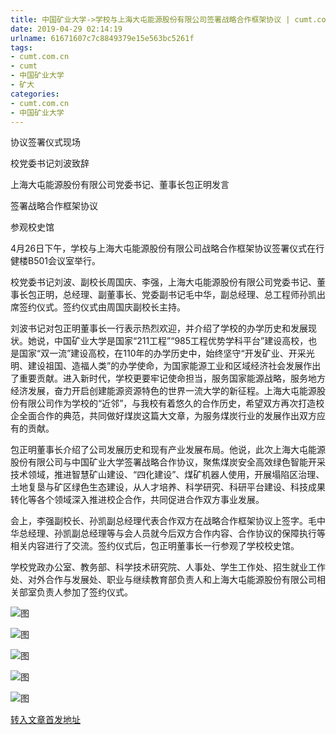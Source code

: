 ```yaml
---
title: 中国矿业大学->学校与上海大屯能源股份有限公司签署战略合作框架协议 | cumt.com.cn
date: 2019-04-29 02:14:19
urlname: 61671607c7c8849379e15e563bc5261f
tags: 
- cumt.com.cn
- cumt
- 中国矿业大学
- 矿大
categories:
- cumt.com.cn
- 中国矿业大学
---
```


协议签署仪式现场

校党委书记刘波致辞

上海大屯能源股份有限公司党委书记、董事长包正明发言

签署战略合作框架协议

参观校史馆

4月26日下午，学校与上海大屯能源股份有限公司战略合作框架协议签署仪式在行健楼B501会议室举行。

校党委书记刘波、副校长周国庆、李强，上海大屯能源股份有限公司党委书记、董事长包正明，总经理、副董事长、党委副书记毛中华，副总经理、总工程师孙凯出席签约仪式。签约仪式由周国庆副校长主持。

刘波书记对包正明董事长一行表示热烈欢迎，并介绍了学校的办学历史和发展现状。她说，中国矿业大学是国家“211工程”“985工程优势学科平台”建设高校，也是国家“双一流”建设高校，在110年的办学历史中，始终坚守“开发矿业、开采光明、建设祖国、造福人类”的办学使命，为国家能源工业和区域经济社会发展作出了重要贡献。进入新时代，学校更要牢记使命担当，服务国家能源战略，服务地方经济发展，奋力开启创建能源资源特色的世界一流大学的新征程。上海大屯能源股份有限公司作为学校的“近邻”，与我校有着悠久的合作历史，希望双方再次打造校企全面合作的典范，共同做好煤炭这篇大文章，为服务煤炭行业的发展作出双方应有的贡献。

包正明董事长介绍了公司发展历史和现有产业发展布局。他说，此次上海大屯能源股份有限公司与中国矿业大学签署战略合作协议，聚焦煤炭安全高效绿色智能开采技术领域，推进智慧矿山建设、“四化建设”、煤矿机器人使用，开展塌陷区治理、土地复垦与矿区绿色生态建设，从人才培养、科学研究、科研平台建设、科技成果转化等各个领域深入推进校企合作，共同促进合作双方事业发展。

会上，李强副校长、孙凯副总经理代表合作双方在战略合作框架协议上签字。毛中华总经理、孙凯副总经理等与会人员就今后双方合作内容、合作协议的保障执行等相关内容进行了交流。签约仪式后，包正明董事长一行参观了学校校史馆。

学校党政办公室、教务部、科学技术研究院、人事处、学生工作处、招生就业工作处、对外合作与发展处、职业与继续教育部负责人和上海大屯能源股份有限公司相关部室负责人参加了签约仪式。

![图](http://xwzx.cumt.edu.cn/_upload/article/images/56/7c/ea56b0ac4510a696418f3d8abe84/818edc5b-e99a-4b64-b9e7-64207d3fb294.jpg)

![图](http://xwzx.cumt.edu.cn/_upload/article/images/56/7c/ea56b0ac4510a696418f3d8abe84/54961e59-a6cd-4b67-92cd-94c70beb1a30.jpg)

![图](http://xwzx.cumt.edu.cn/_upload/article/images/56/7c/ea56b0ac4510a696418f3d8abe84/0a977bde-951d-46ff-8928-29bcd81111d2.jpg)

![图](http://xwzx.cumt.edu.cn/_upload/article/images/56/7c/ea56b0ac4510a696418f3d8abe84/c2fafec2-3f20-47a1-916b-899404d49fc1.jpg)

![图](http://xwzx.cumt.edu.cn/_upload/article/images/56/7c/ea56b0ac4510a696418f3d8abe84/8b25d21e-1744-4614-aa0f-143542b32ee7.jpg)

[转入文章首发地址](http://xwzx.cumt.edu.cn/f8/41/c513a522305/page.htm)
